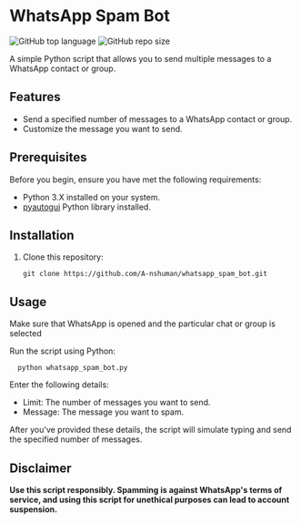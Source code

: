# WhatsApp Spam Bot

![GitHub top language](https://img.shields.io/github/languages/top/A-nshuman/whatsapp_spam_bot)
![GitHub repo size](https://img.shields.io/github/repo-size/A-nshuman/whatsapp_spam_bot?color=yellow)

A simple Python script that allows you to send multiple messages to a WhatsApp contact or group.

## Features

- Send a specified number of messages to a WhatsApp contact or group.
- Customize the message you want to send.

## Prerequisites

Before you begin, ensure you have met the following requirements:

- Python 3.X installed on your system.
- [pyautogui](https://pyautogui.readthedocs.io/en/latest/) Python library installed.

## Installation

1. Clone this repository:

   ```shell
   git clone https://github.com/A-nshuman/whatsapp_spam_bot.git

## Usage

Make sure that WhatsApp is opened and the particular chat or group is selected

Run the script using Python:

  ```shell
    python whatsapp_spam_bot.py
  ```

Enter the following details:

  - Limit: The number of messages you want to send.
  - Message: The message you want to spam.
    
After you've provided these details, the script will simulate typing and send the specified number of messages.

## Disclaimer

**Use this script responsibly. Spamming is against WhatsApp's terms of service, and using this script for unethical purposes can lead to account suspension.**
